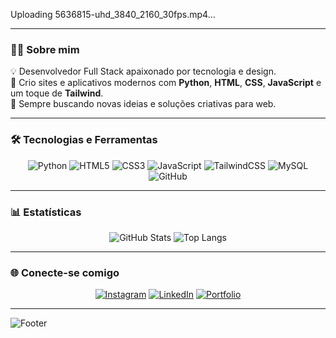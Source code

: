 

Uploading 5636815-uhd_3840_2160_30fps.mp4…


---

### 👨‍💻 Sobre mim  
💡 Desenvolvedor Full Stack apaixonado por tecnologia e design.  
🚀 Crio sites e aplicativos modernos com **Python**, **HTML**, **CSS**, **JavaScript** e um toque de **Tailwind**.  
🎯 Sempre buscando novas ideias e soluções criativas para web.  

---

### 🛠️ Tecnologias e Ferramentas
<div align="center">
  
![Python](https://img.shields.io/badge/-Python-000?style=for-the-badge&logo=python)
![HTML5](https://img.shields.io/badge/-HTML5-000?style=for-the-badge&logo=html5)
![CSS3](https://img.shields.io/badge/-CSS3-000?style=for-the-badge&logo=css3)
![JavaScript](https://img.shields.io/badge/-JavaScript-000?style=for-the-badge&logo=javascript)
![TailwindCSS](https://img.shields.io/badge/-Tailwind-000?style=for-the-badge&logo=tailwindcss)
![MySQL](https://img.shields.io/badge/-MySQL-000?style=for-the-badge&logo=mysql)
![GitHub](https://img.shields.io/badge/-GitHub-000?style=for-the-badge&logo=github)

</div>

---

### 📊 Estatísticas
<div align="center">

![GitHub Stats](https://github-readme-stats.vercel.app/api?username=SantosDeveloper&show_icons=true&theme=github_dark&title_color=00ffbb&icon_color=00ffbb&hide_border=true&bg_color=0d1117)
![Top Langs](https://github-readme-stats.vercel.app/api/top-langs/?username=SantosDeveloper&layout=compact&theme=github_dark&title_color=00ffbb&hide_border=true&bg_color=0d1117)

</div>

---

### 🌐 Conecte-se comigo
<div align="center">

[![Instagram](https://img.shields.io/badge/-Instagram-000?style=for-the-badge&logo=instagram)](https://instagram.com/santosdeveloper)
[![LinkedIn](https://img.shields.io/badge/-LinkedIn-000?style=for-the-badge&logo=linkedin)](https://linkedin.com)
[![Portfolio](https://img.shields.io/badge/-Portfólio-000?style=for-the-badge&logo=google-chrome)](https://santosdeveloper.com)

</div>

---

![Footer](https://capsule-render.vercel.app/api?type=waving&color=0:1a1a1a,100:000000&height=120&section=footer)
